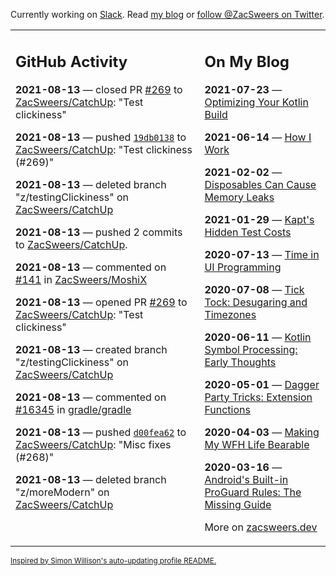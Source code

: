 Currently working on [Slack](https://slack.com/). Read [my blog](https://zacsweers.dev/) or [follow @ZacSweers on Twitter](https://twitter.com/ZacSweers).

<table><tr><td valign="top" width="60%">

## GitHub Activity
<!-- githubActivity starts -->
**2021-08-13** — closed PR [#269](https://api.github.com/repos/ZacSweers/CatchUp/pulls/269) to [ZacSweers/CatchUp](https://api.github.com/repos/ZacSweers/CatchUp): "Test clickiness"

**2021-08-13** — pushed [`19db0138`](https://github.com/ZacSweers/CatchUp/commit/19db0138df0a633b0c42a04ebdad87e32a34b861) to [ZacSweers/CatchUp](https://api.github.com/repos/ZacSweers/CatchUp): "Test clickiness (#269)"

**2021-08-13** — deleted branch "z/testingClickiness" on [ZacSweers/CatchUp](https://api.github.com/repos/ZacSweers/CatchUp)

**2021-08-13** — pushed 2 commits to [ZacSweers/CatchUp](https://api.github.com/repos/ZacSweers/CatchUp).

**2021-08-13** — commented on [#141](https://github.com/ZacSweers/MoshiX/issues/141#issuecomment-898794452) in [ZacSweers/MoshiX](https://api.github.com/repos/ZacSweers/MoshiX)

**2021-08-13** — opened PR [#269](https://api.github.com/repos/ZacSweers/CatchUp/pulls/269) to [ZacSweers/CatchUp](https://api.github.com/repos/ZacSweers/CatchUp): "Test clickiness"

**2021-08-13** — created branch "z/testingClickiness" on [ZacSweers/CatchUp](https://api.github.com/repos/ZacSweers/CatchUp)

**2021-08-13** — commented on [#16345](https://github.com/gradle/gradle/issues/16345#issuecomment-898771762) in [gradle/gradle](https://api.github.com/repos/gradle/gradle)

**2021-08-13** — pushed [`d00fea62`](https://github.com/ZacSweers/CatchUp/commit/d00fea626c847c575b3fe3d854824fa803dd430b) to [ZacSweers/CatchUp](https://api.github.com/repos/ZacSweers/CatchUp): "Misc fixes (#268)"

**2021-08-13** — deleted branch "z/moreModern" on [ZacSweers/CatchUp](https://api.github.com/repos/ZacSweers/CatchUp)
<!-- githubActivity ends -->
</td><td valign="top" width="40%">

## On My Blog
<!-- blog starts -->
**2021-07-23** — [Optimizing Your Kotlin Build](https://www.zacsweers.dev/optimizing-your-kotlin-build/)

**2021-06-14** — [How I Work](https://www.zacsweers.dev/how-i-work/)

**2021-02-02** — [Disposables Can Cause Memory Leaks](https://www.zacsweers.dev/disposables-can-cause-memory-leaks/)

**2021-01-29** — [Kapt's Hidden Test Costs](https://www.zacsweers.dev/kapts-hidden-test-costs/)

**2020-07-13** — [Time in UI Programming](https://www.zacsweers.dev/time-in-ui/)

**2020-07-08** — [Tick Tock: Desugaring and Timezones](https://www.zacsweers.dev/ticktock-desugaring-timezones/)

**2020-06-11** — [Kotlin Symbol Processing: Early Thoughts](https://www.zacsweers.dev/kotlin-symbol-processor-early-thoughts/)

**2020-05-01** — [Dagger Party Tricks: Extension Functions](https://www.zacsweers.dev/dagger-party-tricks-extension-functions/)

**2020-04-03** — [Making My WFH Life Bearable](https://www.zacsweers.dev/making-wfh-life-bearable/)

**2020-03-16** — [Android's Built-in ProGuard Rules: The Missing Guide](https://www.zacsweers.dev/android-proguard-rules/)
<!-- blog ends -->
More on [zacsweers.dev](https://zacsweers.dev/)
</td></tr></table>

<sub><a href="https://simonwillison.net/2020/Jul/10/self-updating-profile-readme/">Inspired by Simon Willison's auto-updating profile README.</a></sub>